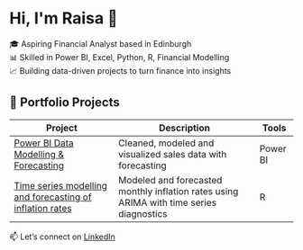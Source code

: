 # Hi, I'm Raisa  👋

🎓 Aspiring Financial Analyst based in Edinburgh  
📊 Skilled in Power BI, Excel, Python, R, Financial Modelling  
📈 Building data-driven projects to turn finance into insights

## 🧠 Portfolio Projects
| Project | Description | Tools |
|--------|-------------|-------|
| [Power BI Data Modelling & Forecasting](https://github.com/raisagyl88/Power-BI-Data-Modelling-Forecasting) | Cleaned, modeled and visualized sales data with forecasting | Power BI 
| [Time series modelling and forecasting of inflation rates](https://github.com/raisagyl88/Inflation-Rate-Forecasting-R-) |Modeled and forecasted monthly inflation rates using ARIMA with time series diagnostics | R

📫 Let’s connect on [LinkedIn](https://www.linkedin.com/in/raisaganyuli)

